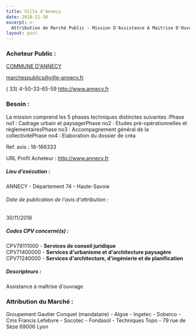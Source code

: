 ```yaml
---
title: Ville d'Annecy
date: 2018-11-30
excerpt: >-
  Attribution de Marché Public - Mission D'Assistance A Maitrise D'Ouvrage Pour Le Projet De Renouvellement Urbain Des Trois Fontaines
layout: post
---
```


### Acheteur Public : 
<a href="/acheteur-32/siren-200063402"> COMMUNE D'ANNECY</a><br/>



marchespublics@ville-annecy.fr

( 33) 4-50-33-65-59
http://www.annecy.fr
### Besoin :

La mission comprend les 5 phases techniques distinctes suivantes :Phase no1 : Cadrage urbain et paysagerPhase no2 : Etudes pré-opérationnelles et réglementairesPhase no3 : Accompagnement général de la collectivitéPhase no4 : Elaboration du dossier de créa

Ref. avis : 18-166333

URL Profil Acheteur : http://www.annecy.fr

##### Lieu d'exécution :

ANNECY - Département 74 - Haute-Savoie

###### Date de publication de l'avis d'attribution : 
30/11/2018

##### Codes CPV concerné(s) :
CPV79111000 - **Services de conseil juridique** <br/>
CPV71400000 - **Services d'urbanisme et d'architecture paysagère** <br/>
CPV71240000 - **Services d'architecture, d'ingénierie et de planification** <br/>

##### Descripteurs :
Assistance à maîtrise d'ouvrage <br/>

### Attribution du Marché :
Groupement Gautier Conquet (mandataire) - Algoe - Ingetec - Soberco - Cms Francis Lefebvre - Socotec - Fondasol - Techniques Topo - 79 rue de Sèze 69006 Lyon <br/>
